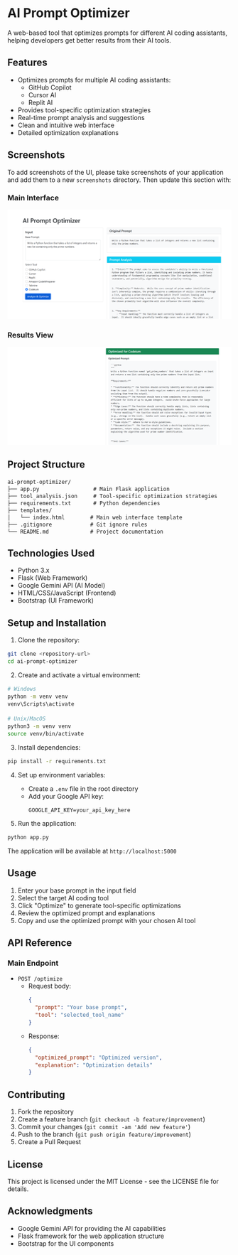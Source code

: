 # AI Prompt Optimizer

A web-based tool that optimizes prompts for different AI coding assistants, helping developers get better results from their AI tools.

## Features

- Optimizes prompts for multiple AI coding assistants:
  - GitHub Copilot
  - Cursor AI
  - Replit AI
- Provides tool-specific optimization strategies
- Real-time prompt analysis and suggestions
- Clean and intuitive web interface
- Detailed optimization explanations

## Screenshots

To add screenshots of the UI, please take screenshots of your application and add them to a new `screenshots` directory. Then update this section with:

### Main Interface
![Main Interface](./screenshots/main.png)

### Results View
![Results View](screenshots/results.png)

## Project Structure

```
ai-prompt-optimizer/
├── app.py                 # Main Flask application
├── tool_analysis.json     # Tool-specific optimization strategies
├── requirements.txt       # Python dependencies
├── templates/
│   └── index.html        # Main web interface template
├── .gitignore            # Git ignore rules
└── README.md             # Project documentation
```

## Technologies Used

- Python 3.x
- Flask (Web Framework)
- Google Gemini API (AI Model)
- HTML/CSS/JavaScript (Frontend)
- Bootstrap (UI Framework)

## Setup and Installation

1. Clone the repository:
```bash
git clone <repository-url>
cd ai-prompt-optimizer
```

2. Create and activate a virtual environment:
```bash
# Windows
python -m venv venv
venv\Scripts\activate

# Unix/MacOS
python3 -m venv venv
source venv/bin/activate
```

3. Install dependencies:
```bash
pip install -r requirements.txt
```

4. Set up environment variables:
   - Create a `.env` file in the root directory
   - Add your Google API key:
     ```
     GOOGLE_API_KEY=your_api_key_here
     ```

5. Run the application:
```bash
python app.py
```

The application will be available at `http://localhost:5000`

## Usage

1. Enter your base prompt in the input field
2. Select the target AI coding tool
3. Click "Optimize" to generate tool-specific optimizations
4. Review the optimized prompt and explanations
5. Copy and use the optimized prompt with your chosen AI tool

## API Reference

### Main Endpoint

- `POST /optimize`
  - Request body:
    ```json
    {
      "prompt": "Your base prompt",
      "tool": "selected_tool_name"
    }
    ```
  - Response:
    ```json
    {
      "optimized_prompt": "Optimized version",
      "explanation": "Optimization details"
    }
    ```

## Contributing

1. Fork the repository
2. Create a feature branch (`git checkout -b feature/improvement`)
3. Commit your changes (`git commit -am 'Add new feature'`)
4. Push to the branch (`git push origin feature/improvement`)
5. Create a Pull Request

## License

This project is licensed under the MIT License - see the LICENSE file for details.

## Acknowledgments

- Google Gemini API for providing the AI capabilities
- Flask framework for the web application structure
- Bootstrap for the UI components 